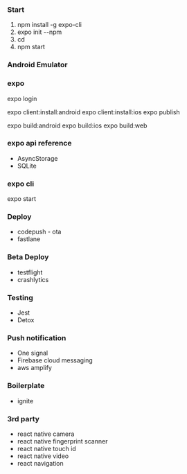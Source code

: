 
### Start 

1. npm install -g expo-cli
2. expo init <project name> --npm
3. cd <project name>
4. npm start




### Android Emulator 



### expo 

expo login


expo client:install:android
expo client:install:ios
expo publish

expo build:android
expo build:ios
expo build:web

### expo api reference

* AsyncStorage
* SQLite

### expo cli

expo start 

### Deploy
* codepush - ota 
* fastlane

### Beta Deploy
* testflight
* crashlytics

### Testing
* Jest
* Detox

### Push notification
* One signal
* Firebase cloud messaging
* aws amplify

### Boilerplate
* ignite

### 3rd party
* react native camera
* react native fingerprint scanner
* react native touch id
* react native video
* react navigation
